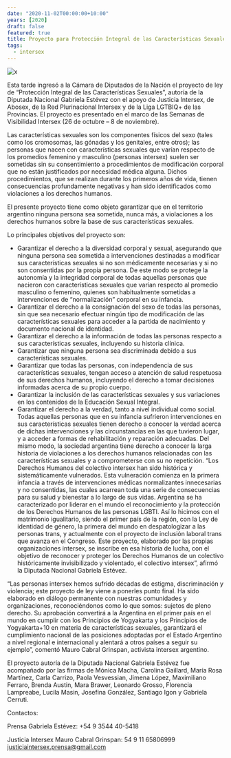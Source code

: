 ```yaml
---
date: "2020-11-02T00:00:00+10:00"
years: [2020]
draft: false
featured: true
title: Proyecto para Protección Integral de las Características Sexuales
tags: 
  - intersex
---
```


![x](/images/post/intersexpresentacion.jpg/)

Esta tarde ingresó a la Cámara de Diputados de la Nación el proyecto de ley de “Protección Integral de las Características Sexuales”, autoría de la Diputada Nacional Gabriela Estévez con el apoyo de Justicia Intersex, de Abosex, de la Red Plurinacional Intersex y de la Liga LGTBIQ+ de las Provincias. El proyecto es presentado en el marco de las Semanas de Visibilidad Intersex (26 de octubre – 8 de noviembre).

Las características sexuales son los componentes físicos del sexo (tales como los cromosomas, las gónadas y los genitales, entre otros); las personas que nacen con características sexuales que varían respecto de los promedios femenino y masculino (personas intersex) suelen ser sometidas sin su consentimiento a procedimientos de modificación corporal que no están justificados por necesidad médica alguna. Dichos procedimientos, que se realizan durante los primeros años de vida, tienen consecuencias profundamente negativas y han sido identificados como violaciones a los derechos humanos.

El presente proyecto tiene como objeto garantizar que en el territorio argentino ninguna persona sea sometida, nunca más, a violaciones a los derechos humanos sobre la base de sus características sexuales.

Lo principales objetivos del proyecto son:

- Garantizar el derecho a la diversidad corporal y sexual, asegurando que ninguna persona sea sometida a intervenciones destinadas a modificar sus características sexuales si no son médicamente necesarias y si no son consentidas por la propia persona. De este modo se protege la autonomía y la integridad corporal de todas aquellas personas que nacieron con características sexuales que varían respecto al promedio masculino o femenino, quienes son habitualmente sometidas a intervenciones de “normalización” corporal en su infancia.
- Garantizar el derecho a la consignación del sexo de todas las personas, sin que sea necesario efectuar ningún tipo de modificación de las características sexuales para acceder a la partida de nacimiento y documento nacional de identidad.
- Garantizar el derecho a la información de todas las personas respecto a sus características sexuales, incluyendo su historia clínica.
- Garantizar que ninguna persona sea discriminada debido a sus características sexuales.
- Garantizar que todas las personas, con independencia de sus características sexuales, tengan acceso a atención de salud respetuosa de sus derechos humanos, incluyendo el derecho a tomar decisiones informadas acerca de su propio cuerpo.
- Garantizar la inclusión de las características sexuales y sus variaciones en los contenidos de la Educación Sexual Integral.
- Garantizar el derecho a la verdad, tanto a nivel individual como social. Todas aquellas personas que en su infancia sufrieron intervenciones en sus características sexuales tienen derecho a conocer la verdad acerca de dichas intervenciones y las circunstancias en las que tuvieron lugar, y a acceder a formas de rehabilitación y reparación adecuadas. Del mismo modo, la sociedad argentina tiene derecho a conocer la larga historia de violaciones a los derechos humanos relacionadas con las características sexuales y a comprometerse con su no repetición.
“Los Derechos Humanos del colectivo intersex han sido histórica y sistemáticamente vulnerados. Esta vulneración comienza en la primera infancia a través de intervenciones médicas normalizantes innecesarias y no consentidas, las cuales acarrean toda una serie de consecuencias para su salud y bienestar a lo largo de sus vidas. Argentina se ha caracterizado por liderar en el mundo el reconocimiento y la protección de los Derechos Humanos de las personas LGBTI. Así lo hicimos con el matrimonio igualitario, siendo el primer país de la región, con la Ley de identidad de género, la primera del mundo en despatologizar a las personas trans, y actualmente con el proyecto de inclusión laboral trans que avanza en el Congreso. Este proyecto, elaborado por las propias organizaciones intersex, se inscribe en esa historia de lucha, con el objetivo de reconocer y proteger los Derechos Humanos de un colectivo históricamente invisibilizado y violentado, el colectivo intersex”, afirmó la Diputada Nacional Gabriela Estévez.

“Las personas intersex hemos sufrido décadas de estigma, discriminación y violencia; este proyecto de ley viene a ponerles punto final. Ha sido elaborado en diálogo permanente con nuestras comunidades y organizaciones, reconociéndonos como lo que somos: sujetos de pleno derecho. Su aprobación convertirá a la Argentina en el primer país en el mundo en cumplir con los Principios de Yogyakarta y los Principios de Yogyakarta+10 en materia de características sexuales, garantizará el cumplimiento nacional de las posiciones adoptadas por el Estado Argentino a nivel regional e internacional y alentará a otros países a seguir su ejemplo”, comentó Mauro Cabral Grinspan, activista intersex argentino.

El proyecto autoría de la Diputada Nacional Gabriela Estévez fue acompañado por las firmas de Mónica Macha, Carolina Gaillard, María Rosa Martínez, Carla Carrizo, Paola Vesvessian, Jimena López, Maximiliano Ferraro, Brenda Austin, Mara Brawer, Leonardo Grosso, Florencia Lampreabe, Lucila Masin, Josefina González, Santiago Igon y Gabriela Cerruti.

Contactos:

Prensa Gabriela Estévez: +54 9 3544 40-5418

Justicia Intersex
Mauro Cabral Grinspan: 54 9 11 65806999
justiciaintersex.prensa@gmail.com
